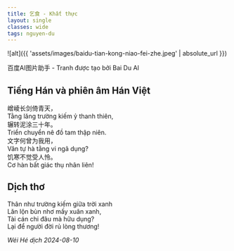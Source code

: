 ```yaml
---
title: 乞食 - Khất thực
layout: single
classes: wide
tags: nguyen-du
---
```


![alt]({{ 'assets/images/baidu-tian-kong-niao-fei-zhe.jpeg' | absolute_url }})
> <cite>
百度AI图片助手 - Tranh được tạo bởi Bai Du AI
</cite>

## Tiếng Hán và phiên âm Hán Việt
嶒崚长剑倚青天，\
Tằng lăng trường kiếm ỷ thanh thiên,\
辗转泥涂三十年。\
Triển chuyển nê đồ tam thập niên.\
文字何曾为我用，\
Văn tự hà tằng vi ngã dụng?\
饥寒不觉受人怜。\
Cơ hàn bất giác thụ nhân liên!

## Dịch thơ
Thân như trường kiếm giữa trời xanh\
Lăn lộn bùn nhơ mấy xuân xanh,\
Tài cán chi đâu mà hữu dụng?\
Lại để người đời rủ lòng thương!

<cite>
Wéi Hé dịch 2024-08-10
</cite>